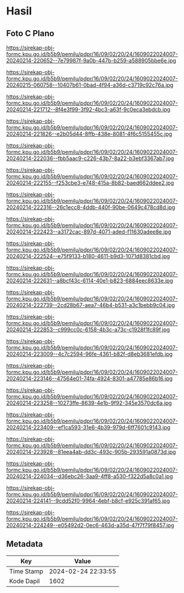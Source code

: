 # Hasil

## Foto C Plano

https://sirekap-obj-formc.kpu.go.id/b5b9/pemilu/pdpr/16/09/02/20/24/1609022024007-20240214-220652--7e79987f-9a0b-447b-b259-a588905bbe6e.jpg

https://sirekap-obj-formc.kpu.go.id/b5b9/pemilu/pdpr/16/09/02/20/24/1609022024007-20240215-060758--10407b61-0bad-4f94-a36d-c3719c92c76a.jpg

https://sirekap-obj-formc.kpu.go.id/b5b9/pemilu/pdpr/16/09/02/20/24/1609022024007-20240214-221712--8f4e3f99-3f92-4bc3-a63f-9c0eca3ebdcb.jpg

https://sirekap-obj-formc.kpu.go.id/b5b9/pemilu/pdpr/16/09/02/20/24/1609022024007-20240214-221826--e2b05d44-8ffb-438e-8081-4f6c5155455c.jpg

https://sirekap-obj-formc.kpu.go.id/b5b9/pemilu/pdpr/16/09/02/20/24/1609022024007-20240214-222036--fbb5aac9-c226-43b7-8a22-b3ebf3367ab7.jpg

https://sirekap-obj-formc.kpu.go.id/b5b9/pemilu/pdpr/16/09/02/20/24/1609022024007-20240214-222155--f253cbe3-e748-415a-8b82-baed662ddee2.jpg

https://sirekap-obj-formc.kpu.go.id/b5b9/pemilu/pdpr/16/09/02/20/24/1609022024007-20240214-222316--26c1ecc8-4ddb-440f-90be-0649c478cd8d.jpg

https://sirekap-obj-formc.kpu.go.id/b5b9/pemilu/pdpr/16/09/02/20/24/1609022024007-20240214-222423--a3172cac-897d-4071-aded-f11630adee8e.jpg

https://sirekap-obj-formc.kpu.go.id/b5b9/pemilu/pdpr/16/09/02/20/24/1609022024007-20240214-222524--e75f9133-b180-4611-b9d3-1071d8381cbd.jpg

https://sirekap-obj-formc.kpu.go.id/b5b9/pemilu/pdpr/16/09/02/20/24/1609022024007-20240214-222631--a8bcf43c-6114-40e1-b823-6884eec8633e.jpg

https://sirekap-obj-formc.kpu.go.id/b5b9/pemilu/pdpr/16/09/02/20/24/1609022024007-20240214-222739--2cd28b67-aea7-46b4-b531-a3c1bebb9c04.jpg

https://sirekap-obj-formc.kpu.go.id/b5b9/pemilu/pdpr/16/09/02/20/24/1609022024007-20240214-222853--c999cc0c-6158-4b3c-a73c-c1928f1fc89f.jpg

https://sirekap-obj-formc.kpu.go.id/b5b9/pemilu/pdpr/16/09/02/20/24/1609022024007-20240214-223009--4c7c2594-96fe-4361-b82f-d8eb3681efdb.jpg

https://sirekap-obj-formc.kpu.go.id/b5b9/pemilu/pdpr/16/09/02/20/24/1609022024007-20240214-223146--47564e01-74fa-4924-8301-a47785e86b16.jpg

https://sirekap-obj-formc.kpu.go.id/b5b9/pemilu/pdpr/16/09/02/20/24/1609022024007-20240214-223258--10273ffe-8639-4e1b-9f92-345e3570dc6a.jpg

https://sirekap-obj-formc.kpu.go.id/b5b9/pemilu/pdpr/16/09/02/20/24/1609022024007-20240214-223409--ef1ca593-31e6-4b39-979d-6ff7601c9143.jpg

https://sirekap-obj-formc.kpu.go.id/b5b9/pemilu/pdpr/16/09/02/20/24/1609022024007-20240214-223928--81eea4ab-dd3c-493c-905b-293591a0873d.jpg

https://sirekap-obj-formc.kpu.go.id/b5b9/pemilu/pdpr/16/09/02/20/24/1609022024007-20240214-224034--d36ebc26-3aa9-4ff8-a530-f322d5a8c0a1.jpg

https://sirekap-obj-formc.kpu.go.id/b5b9/pemilu/pdpr/16/09/02/20/24/1609022024007-20240214-224141--9cdd52f0-9964-4ebf-b8cf-e925c391af65.jpg

https://sirekap-obj-formc.kpu.go.id/b5b9/pemilu/pdpr/16/09/02/20/24/1609022024007-20240214-224249--e05492d2-0ec6-463d-a35d-47f7f79f8457.jpg


## Metadata

| Key        | Value               |
| ---------- | ------------------- |
| Time Stamp | 2024-02-24 22:33:55 |
| Kode Dapil | 1602                |



